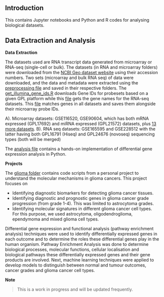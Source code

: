 ## **Introduction**
This contains Jupyter notebooks and Python and R codes for analysing biological datasets.

## **Data Extraction and Analysis**

**Data Extraction**

The datasets used are RNA transcript data generated from microarray or RNA-seq (single-cell or bulk). The datasets (in RNA and microarray folders) were downloaded from the [NCBI Geo dataset website](https://www.ncbi.nlm.nih.gov/geo/) using their accession numbers. Two sets (microarray and bulk RNA seq) of data were downloaded, and the data and metadata were extracted using the [preprocessing file](extract_GEO_data.py) and saved in their respective folders. The [get_illumina_gene_ids.R](get_illumina_gene_ids.R) downloads Gene IDs for probesets based on a given GPL platform while this [file](get_rna_seq_gene_ids.py) gets the gene names for the RNA-seq datasets. This [file](preprocess_gene_ids.py) matches genes in all datasets and saves them alongside their microarray probe IDs.

A). Microarray datasets: GSE116520, GSE90604, which has both mRNA expressed (GPL17692) and miRNA expressed (GPL21572) datasets, plus [13 more datasets](microarray_gpl_ids.csv).
B). RNA seq datasets: GSE165595 and GSE228512 with the latter having both GPL16791 (Hiseq) and GPL24676 (novoseq) sequencing types (both will be merged)

The [analysis file](analysis_file.ipynb) contains a hands-on implementation of differential gene expression analysis in Python.

**Projects**

The [glioma folder](/glioma) contains code scripts from a personal project to understand the molecular mechanisms in glioma cancers. This project focuses on 

- Identifying diagnostic biomarkers for detecting glioma cancer tissues.
- Identifying diagnostic and prognostic genes in glioma cancer grade progression (from grade 1-4). This was limited to astrocytoma grades.
- Identifying molecular signatures in different glioma cancer cell types. For this purpose, we used astrocytoma, oligodendroglioma, ependymoma and mixed glioma cell types.

Differential gene expression and functional analysis (pathway enrichment analysis) techniques were used to identify differentially expressed genes in each outcome and to determine the roles these differential genes play in the human organism. Pathway Enrichment Analysis was done to determine biological processes, molecular functions, cellular localisation and biological pathways these differentially expressed genes and their gene products are involved. Next, machine learning techniques were applied to develop models to distinguish between normal and tumour outcomes, cancer grades and glioma cancer cell types.


__Note__

> This is a work in progress and will be updated frequently.

